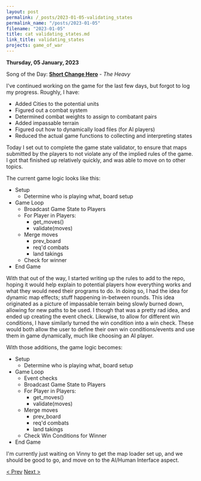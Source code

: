 ```yaml
---
layout: post
permalink: /_posts/2023-01-05-validating_states
permalink_name: "/posts/2023-01-05"
filename: "2023-01-05"
title: cat validating_states.md
link_title: validating_states
projects: game_of_war
---
```

**Thursday, 05 January, 2023**

Song of the Day: [**Short Change Hero**](https://youtu.be/GjTTB6yII4o) - *The Heavy*

I've continued working on the game for the last few days, but forgot to log my progress. Roughly, I have:

- Added Cities to the potential units
- Figured out a combat system
- Determined combat weights to assign to combatant pairs
- Added impassable terrain
- Figured out how to dynamically load files (for AI players)
- Reduced the actual game functions to collecting and interpreting states

Today I set out to complete the game state validator, to ensure that maps submitted by the players to not violate any of the implied rules of the game. I got that finished up relatively quickly, and was able to move on to other topics.

The current game logic looks like this:

- Setup
  - Determine who is playing what, board setup
- Game Loop
  - Broadcast Game State to Players
  - For Player in Players:
    - get_moves()
    - validate(moves)
  - Merge moves
    - prev_board
    - req'd combats
    - land takings
  - Check for winner
- End Game

With that out of the way, I started writing up the rules to add to the repo, hoping it would help explain to potential players how everything works and what they would need their programs to do. In doing so, I had the idea for dynamic map effects; stuff happening in-between rounds. This idea originated as a picture of impassable terrain being slowly burned down, allowing for new paths to be used. I though that was a pretty rad idea, and ended up creating the event check. Likewise, to allow for different win conditions, I have similarly turned the win condition into a win check. These would both allow the user to define their own win conditions/events and use them in game dynamically, much like choosing an AI player.

With those additions, the game logic becomes:

- Setup
  - Determine who is playing what, board setup
- Game Loop
  - Event checks
  - Broadcast Game State to Players
  - For Player in Players:
    - get_moves()
    - validate(moves)
  - Merge moves
    - prev_board
    - req'd combats
    - land takings
  - Check Win Conditions for Winner
- End Game

I'm currently just waiting on Vinny to get the map loader set up, and we should be good to go, and move on to the AI/Human Interface aspect.

[< Prev](/_posts/2023-01-01-__init__game_of_war)    [Next >](/_posts/2023-01-06-controls_check)
